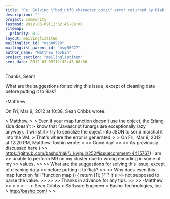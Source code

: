 ```yaml
---
title: "Re: Solving \"bad_utf8_character_code\" error returned by Riak MR"
description: ""
project: community
lastmod: 2012-03-09T12:32:45-08:00
sitemap:
  priority: 0.2
layout: mailinglistitem
mailinglist_id: "msg06928"
mailinglist_parent_id: "msg06927"
author_name: "Matthew Tovbin"
project_section: "mailinglistitem"
sent_date: 2012-03-09T12:32:45-08:00
---
```



Thanks, Sean!

What are the suggestions for solving this issue, except of cleaning data
before putting it to Riak?


-Matthew

On Fri, Mar 9, 2012 at 10:38, Sean Cribbs  wrote:

&gt; Matthew,
&gt;
&gt; Even if your map function doesn't use the object, the Erlang side doesn't
&gt; know that (Javascript funargs are exceptionally lazy anyway). It will still
&gt; try to serialize the object into JSON to send marshal it into the VM.
&gt; That's where the error is generated.
&gt;
&gt; On Fri, Mar 9, 2012 at 12:20 PM, Matthew Tovbin wrote:
&gt;
&gt;&gt; Good day!
&gt;&gt;
&gt;&gt; As previously discussed here (
&gt;&gt; https://github.com/basho/riak\\_kv/pull/252#issuecomment-4415767) I am
&gt;&gt; unable to perform MR on my cluster due to wrong encoding in some of my
&gt;&gt; values.
&gt;&gt;
&gt;&gt; What are the suggestions for solving this issue, except of cleaning data
&gt;&gt; before putting it to Riak?
&gt;&gt;
&gt;&gt; Why does even this map function fail "function map () { return [1]; }" ? It's
&gt;&gt; not supposed to parse the value.
&gt;&gt;
&gt;&gt;
&gt;&gt; Thanks in advance for any tips.
&gt;&gt;
&gt;&gt; -Matthew
&gt;&gt;
&gt;
&gt;
&gt; --
&gt; Sean Cribbs 
&gt; Software Engineer
&gt; Basho Technologies, Inc.
&gt; http://basho.com/
&gt;
&gt;
